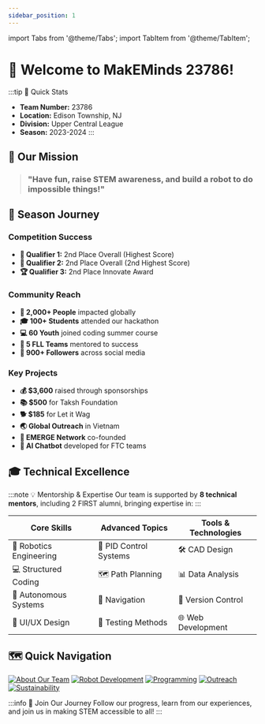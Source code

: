 ```yaml
---
sidebar_position: 1
---
```


import Tabs from '@theme/Tabs';
import TabItem from '@theme/TabItem';

# 🚀 Welcome to MakEMinds 23786!

:::tip 🌟 Quick Stats
- **Team Number:** 23786
- **Location:** Edison Township, NJ
- **Division:** Upper Central League
- **Season:** 2023-2024
:::

## 🎯 Our Mission

> ### "Have fun, raise STEM awareness, and build a robot to do impossible things!"

## 💫 Season Journey

<Tabs>
<TabItem value="achievements" label="🏆 Achievements" default>

### Competition Success
- **🥈 Qualifier 1:** 2nd Place Overall (Highest Score)
- **🥈 Qualifier 2:** 2nd Place Overall (2nd Highest Score)
- **🏆 Qualifier 3:** 2nd Place Innovate Award

</TabItem>
<TabItem value="impact" label="🌍 Impact">

### Community Reach
- **👥 2,000+ People** impacted globally
- **🎓 100+ Students** attended our hackathon
- **💻 60 Youth** joined coding summer course
- **🤖 5 FLL Teams** mentored to success
- **📱 900+ Followers** across social media

</TabItem>
<TabItem value="initiatives" label="🤝 Initiatives">

### Key Projects
- **💰 $3,600** raised through sponsorships
- **📚 $500** for Taksh Foundation
- **🐕 $185** for Let it Wag
- **🌏 Global Outreach** in Vietnam
- **🤖 EMERGE Network** co-founded
- **🤖 AI Chatbot** developed for FTC teams

</TabItem>
</Tabs>

## 🎓 Technical Excellence

:::note 💡 Mentorship & Expertise
Our team is supported by **8 technical mentors**, including 2 FIRST alumni, bringing expertise in:
:::

| Core Skills | Advanced Topics | Tools & Technologies |
|-------------|----------------|---------------------|
| 🔧 Robotics Engineering | 🎯 PID Control Systems | 🛠️ CAD Design |
| 💻 Structured Coding | 🗺️ Path Planning | 📊 Data Analysis |
| 🤖 Autonomous Systems | 🧭 Navigation | 🔄 Version Control |
| 🎨 UI/UX Design | 🧪 Testing Methods | 🌐 Web Development |

## 🗺️ Quick Navigation

[![About Our Team](https://img.shields.io/badge/🤝-About_Our_Team-blue)](/docs/intro)
[![Robot Development](https://img.shields.io/badge/🤖-Robot_Development-orange)](/docs/robot/design-process)
[![Programming](https://img.shields.io/badge/💻-Programming-green)](/docs/programming/autonomous)
[![Outreach](https://img.shields.io/badge/🌍-Outreach_Initiatives-purple)](/docs/outreach/initiatives)
[![Sustainability](https://img.shields.io/badge/📈-Sustainability-red)](/docs/sustainability/finances)

:::info 🌟 Join Our Journey
Follow our progress, learn from our experiences, and join us in making STEM accessible to all!
::: 